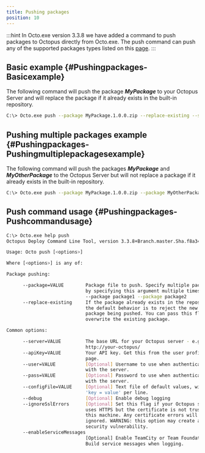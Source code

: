 ```yaml
---
title: Pushing packages
position: 10
---
```


:::hint
In Octo.exe version 3.3.8 we have added a command to push packages to Octopus directly from Octo.exe. The push command can push any of the supported packages types listed on this [page](/docs/packaging-applications/supported-packages.md).
:::

## Basic example {#Pushingpackages-Basicexample}

The following command will push the package ***MyPackage*** to your Octopus Server and will replace the package if it already exists in the built-in repository.

```bash
C:\> Octo.exe push --package MyPackage.1.0.0.zip --replace-existing --server http://my.octopus.url --apiKey API-XXXXXXXXXXXXXXXX
```

## Pushing multiple packages example {#Pushingpackages-Pushingmultiplepackagesexample}

The following command will push the packages ***MyPackage*** and ***MyOtherPackage*** to the Octopus Server but will not replace a package if it already exists in the built-in repository.

```bash
C:\> Octo.exe push --package MyPackage.1.0.0.zip --package MyOtherPackage.1.0.1.nupkg --server http://my.octopus.url --apiKey API-XXXXXXXXXXXXXXXX
```

## Push command usage {#Pushingpackages-Pushcommandusage}

```bash
C:\> Octo.exe help push
Octopus Deploy Command Line Tool, version 3.3.8+Branch.master.Sha.f8a34fc6097785d7d382ddfaa9a7f009f29bc5fb

Usage: Octo push [<options>]

Where [<options>] is any of:

Package pushing:

      --package=VALUE        Package file to push. Specify multiple packages
                             by specifying this argument multiple times:
                             --package package1 --package package2
      --replace-existing     If the package already exists in the repository,
                             the default behavior is to reject the new
                             package being pushed. You can pass this flag to
                             overwrite the existing package.

Common options:

      --server=VALUE         The base URL for your Octopus server - e.g.,
                             http://your-octopus/
      --apiKey=VALUE         Your API key. Get this from the user profile
                             page.
      --user=VALUE           [Optional] Username to use when authenticating
                             with the server.
      --pass=VALUE           [Optional] Password to use when authenticating
                             with the server.
      --configFile=VALUE     [Optional] Text file of default values, with one
                             'key = value' per line.
      --debug                [Optional] Enable debug logging
      --ignoreSslErrors      [Optional] Set this flag if your Octopus server
                             uses HTTPS but the certificate is not trusted on
                             this machine. Any certificate errors will be
                             ignored. WARNING: this option may create a
                             security vulnerability.
      --enableServiceMessages
                             [Optional] Enable TeamCity or Team Foundation
                             Build service messages when logging.

```
